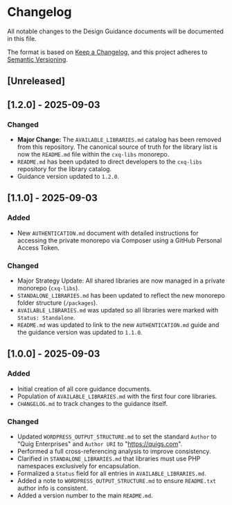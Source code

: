 # Changelog

All notable changes to the Design Guidance documents will be documented in this file.

The format is based on [Keep a Changelog](https://keepachangelog.com/en/1.0.0/ ),
and this project adheres to [Semantic Versioning](https://semver.org/spec/v2.0.0.html ).

## [Unreleased]

## [1.2.0] - 2025-09-03

### Changed
- **Major Change:** The `AVAILABLE_LIBRARIES.md` catalog has been removed from this repository. The canonical source of truth for the library list is now the `README.md` file within the `cxq-libs` monorepo.
- `README.md` has been updated to direct developers to the `cxq-libs` repository for the library catalog.
- Guidance version updated to `1.2.0`.

## [1.1.0] - 2025-09-03

### Added
- New `AUTHENTICATION.md` document with detailed instructions for accessing the private monorepo via Composer using a GitHub Personal Access Token.

### Changed
- Major Strategy Update: All shared libraries are now managed in a private monorepo (`cxq-libs`).
- `STANDALONE_LIBRARIES.md` has been updated to reflect the new monorepo folder structure (`/packages`).
- `AVAILABLE_LIBRARIES.md` was updated so all libraries were marked with `Status: Standalone`.
- `README.md` was updated to link to the new `AUTHENTICATION.md` guide and the guidance version was updated to `1.1.0`.

## [1.0.0] - 2025-09-03

### Added
- Initial creation of all core guidance documents.
- Population of `AVAILABLE_LIBRARIES.md` with the first four core libraries.
- `CHANGELOG.md` to track changes to the guidance itself.

### Changed
- Updated `WORDPRESS_OUTPUT_STRUCTURE.md` to set the standard `Author` to "Quig Enterprises" and `Author URI` to "https://quigs.com".
- Performed a full cross-referencing analysis to improve consistency.
- Clarified in `STANDALONE_LIBRARIES.md` that libraries must use PHP namespaces exclusively for encapsulation.
- Formalized a `Status` field for all entries in `AVAILABLE_LIBRARIES.md`.
- Added a note to `WORDPRESS_OUTPUT_STRUCTURE.md` to ensure `README.txt` author info is consistent.
- Added a version number to the main `README.md`.
